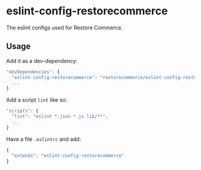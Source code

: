 # eslint-config-restorecommerce

The eslint configs used for Restore Commerce.

## Usage

Add it as a dev-dependency:

```js
"devDependencies": {
  "eslint-config-restorecommerce": "restorecommerce/eslint-config-restorecommerce",
  ...
}
```

Add a script `lint` like so:

```js
"scripts": {
  "lint": "eslint *.json *.js lib/**",
  ...
}
```

Have a file `.eslintrc` and add:

```js
{
  "extends": "eslint-config-restorecommerce"
}
```
